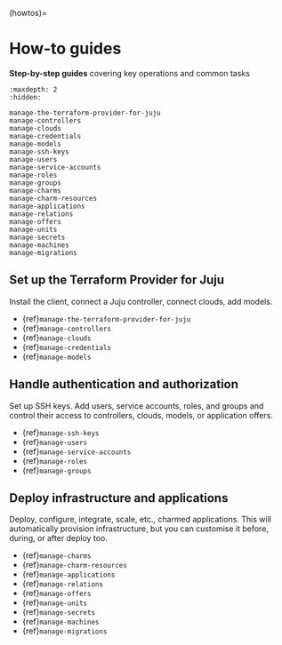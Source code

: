 (howtos)=
# How-to guides

**Step-by-step guides** covering key operations and common tasks

```{toctree}
:maxdepth: 2
:hidden:

manage-the-terraform-provider-for-juju
manage-controllers
manage-clouds
manage-credentials
manage-models
manage-ssh-keys
manage-users
manage-service-accounts
manage-roles
manage-groups
manage-charms
manage-charm-resources
manage-applications
manage-relations
manage-offers
manage-units
manage-secrets
manage-machines
manage-migrations
```

## Set up the Terraform Provider for Juju

Install the client, connect a Juju controller, connect clouds, add models.

- {ref}`manage-the-terraform-provider-for-juju`
- {ref}`manage-controllers`
- {ref}`manage-clouds`
- {ref}`manage-credentials`
- {ref}`manage-models`

## Handle authentication and authorization

Set up SSH keys. Add users, service accounts, roles, and groups and control their access to controllers, clouds, models, or application offers.

- {ref}`manage-ssh-keys`
- {ref}`manage-users`
- {ref}`manage-service-accounts`
- {ref}`manage-roles`
- {ref}`manage-groups`

## Deploy infrastructure and applications

Deploy, configure, integrate, scale, etc., charmed applications. This will automatically provision infrastructure, but you can customise it before, during, or after deploy too.

- {ref}`manage-charms`
- {ref}`manage-charm-resources`
- {ref}`manage-applications`
- {ref}`manage-relations`
- {ref}`manage-offers`
- {ref}`manage-units`
- {ref}`manage-secrets`
- {ref}`manage-machines`
- {ref}`manage-migrations`

